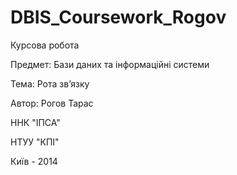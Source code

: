 DBIS_Coursework_Rogov
=====================

Курсова робота
		
Предмет: Бази даних та інформаційні системи

Тема: Рота зв’язку

Автор:	Рогов Тарас

ННК "ІПСА"

НТУУ "КПІ"
	
Київ - 2014
